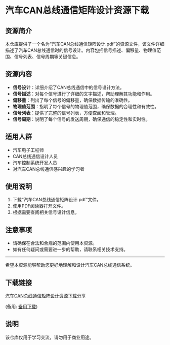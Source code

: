 # 汽车CAN总线通信矩阵设计资源下载

## 资源简介

本仓库提供了一个名为“汽车CAN总线通信矩阵设计.pdf”的资源文件，该文件详细描述了汽车CAN总线通信时的信号设计。内容包括信号描述、偏移量、物理值范围、信号列表、信号周期等关键信息。

## 资源内容

- **信号设计**：详细介绍了CAN总线通信中的信号设计方法。
- **信号描述**：对每个信号进行了详细的文字描述，帮助理解其功能和作用。
- **偏移量**：列出了每个信号的偏移量，确保数据传输的准确性。
- **物理值范围**：指明了每个信号的物理值范围，确保数据的合理性和有效性。
- **信号列表**：提供了完整的信号列表，方便查阅和管理。
- **信号周期**：说明了每个信号的发送周期，确保通信的稳定性和实时性。

## 适用人群

- 汽车电子工程师
- CAN总线通信设计人员
- 汽车控制系统开发人员
- 对汽车CAN总线通信感兴趣的学习者

## 使用说明

1. 下载“汽车CAN总线通信矩阵设计.pdf”文件。
2. 使用PDF阅读器打开文件。
3. 根据需要查阅相关信号设计信息。

## 注意事项

- 请确保在合法和合规的范围内使用本资源。
- 如有任何疑问或需要进一步的帮助，请联系相关技术支持。

---

希望本资源能够帮助您更好地理解和设计汽车CAN总线通信系统。

## 下载链接
[汽车CAN总线通信矩阵设计资源下载分享](https://pan.quark.cn/s/8bac0dd489cd) 

(备用: [备用下载](https://pan.baidu.com/s/1yJd38VUEdVVwDfoYt8boXw?pwd=1234))

## 说明

该仓库仅用于学习交流，请勿用于商业用途。
